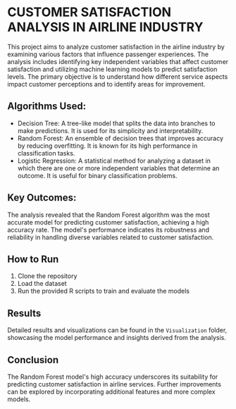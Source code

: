 # CUSTOMER SATISFACTION ANALYSIS IN AIRLINE INDUSTRY

This project aims to analyze customer satisfaction in the airline industry by examining various factors that influence passenger experiences. The analysis includes identifying key independent variables that affect customer satisfaction and utilizing machine learning models to predict satisfaction levels. The primary objective is to understand how different service aspects impact customer perceptions and to identify areas for improvement.

## Algorithms Used:
- Decision Tree: A tree-like model that splits the data into branches to make predictions. It is used for its simplicity and interpretability.
- Random Forest: An ensemble of decision trees that improves accuracy by reducing overfitting. It is known for its high performance in classification tasks.
- Logistic Regression: A statistical method for analyzing a dataset in which there are one or more independent variables that determine an outcome. It is useful for binary classification problems.

## Key Outcomes:
The analysis revealed that the Random Forest algorithm was the most accurate model for predicting customer satisfaction, achieving a high accuracy rate. The model's performance indicates its robustness and reliability in handling diverse variables related to customer satisfaction.

## How to Run
1. Clone the repository
2. Load the dataset
3. Run the provided R scripts to train and evaluate the models

## Results
Detailed results and visualizations can be found in the `Visualization` folder, showcasing the model performance and insights derived from the analysis.

## Conclusion
The Random Forest model's high accuracy underscores its suitability for predicting customer satisfaction in airline services. Further improvements can be explored by incorporating additional features and more complex models.
